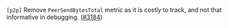 `[p2p]` Remove `PeerSendBytesTotal` metric as it is costly to track,
and not that informative in debugging. ([\#3184](https://github.com/cometbft/cometbft/issues/3184))